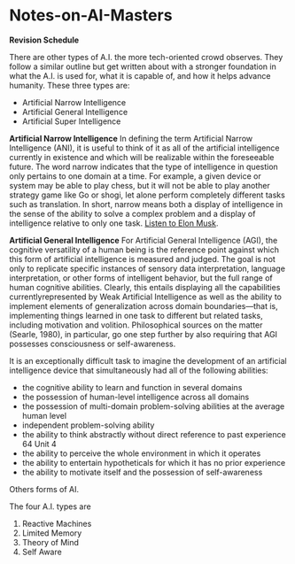 # Notes-on-AI-Masters
**Revision Schedule**

There are other types of A.I. the more tech-oriented crowd observes. They follow a similar outline but get written about with a stronger foundation in what the A.I. is used for, what it is capable of, and how it helps advance humanity. These three types are:

+ Artificial Narrow Intelligence
+ Artificial General Intelligence
+ Artificial Super Intelligence



**Artificial Narrow Intelligence**
In defining the term Artificial Narrow Intelligence (ANI), it is useful to think of it as all of the artificial intelligence currently in existence and which will be realizable within the foreseeable future. 
The word narrow indicates that the type of intelligence in question only pertains to one domain at a time. For example, a given device or system may be able to play chess, but it will not be able to play another strategy game like Go or shogi, let alone perform completely different tasks such as translation. In short, narrow means both a display of intelligence in the sense of the ability to solve a complex problem and a display of intelligence relative to only one task.
[Listen to Elon Musk](https://www.youtube.com/watch?v=H15uuDMqDK0).

**Artificial General Intelligence**
For Artificial General Intelligence (AGI), the cognitive versatility of a human being is the reference point against which this form of artificial intelligence is measured and judged. 
The goal is not only to replicate specific instances of sensory data interpretation, language interpretation, or other forms of intelligent behavior, but the full range of human cognitive abilities. Clearly, this entails displaying all the capabilities currentlyrepresented by Weak Artificial Intelligence as well as the ability to implement elements of generalization across domain boundaries—that is, implementing things learned in one task to different but related tasks, including motivation and volition. Philosophical sources on the matter (Searle, 1980), in particular, go one step further by also requiring
that AGI possesses consciousness or self-awareness.

It is an exceptionally difficult task to imagine the development of an artificial intelligence device that simultaneously had all of the following abilities:

+ the cognitive ability to learn and function in several domains
+ the possession of human-level intelligence across all domains
+ the possession of multi-domain problem-solving abilities at the average human level
+ independent problem-solving ability
+ the ability to think abstractly without direct reference to past experience 64 Unit 4
+ the ability to perceive the whole environment in which it operates
+ the ability to entertain hypotheticals for which it has no prior experience
+ the ability to motivate itself and the possession of self-awareness

Others forms of AI.

The four A.I. types are

1. Reactive Machines
2. Limited Memory
3. Theory of Mind
4. Self Aware
